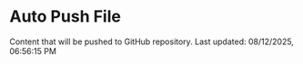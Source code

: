 # Auto Push File

Content that will be pushed to GitHub repository.
Last updated: 08/12/2025, 06:56:15 PM